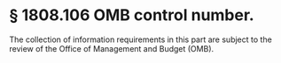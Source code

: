 # § 1808.106   OMB control number.

The collection of information requirements in this part are subject to the review of the Office of Management and Budget (OMB).




